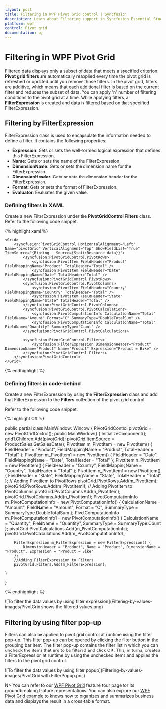 ```yaml
---
layout: post
title: Filtering in WPF Pivot Grid control | Syncfusion
description: Learn about Filtering support in Syncfusion Essential Studio WPF Pivot Grid control, its elements and more.
platform: wpf
control: Pivot grid
documentation: ug
---
```


# Filtering in WPF Pivot Grid

Filtered data displays only a subset of data that meets a specified criterion. **Pivot grid filters** are automatically reapplied every time the pivot grid is refreshed or updated until you remove those filters. In the pivot grid, filters are additive, which means that each additional filter is based on the current filter and reduces the subset of data. You can apply 'n' number of filtering conditions to the pivot grid at a time. While applying filters, a **FilterExpression** is created and data is filtered based on that specified FilterExpression.

## Filtering by FilterExpression

FilterExpression class is used to encapsulate the information needed to define a filter. It contains the following properties:

* **Expression**: Gets or sets the well-formed logical expression that defines this FilterExpression.
* **Name**: Gets or sets the name of the FilterExpression.
* **DimensionName**: Gets or sets the dimension name for the FilterExpression.
* **DimensionHeader**: Gets or sets the dimension header for the FilterExpression.
* **Format**: Gets or sets the format of FilterExpression.
* **Evaluator**: Evaluates the given value.

### Defining filters in XAML

Create a new FilterExpression under the **PivotGridControl.Filters** class. Refer to the following code snippet.

{% highlight xaml %}

    <Grid>
        <syncfusion:PivotGridControl HorizontalAlignment="Left" Name="pivotGrid" VerticalAlignment="Top" ShowFieldList="True" ItemSource="{Binding   Source={StaticResource data}}">
            <syncfusion:PivotGridControl.PivotRows>
                <syncfusion:PivotItem FieldHeader="Product" FieldMappingName="Product" TotalHeader="Total" />
                <syncfusion:PivotItem FieldHeader="Date" FieldMappingName="Date" TotalHeader="Total" />
            </syncfusion:PivotGridControl.PivotRows>
            <syncfusion:PivotGridControl.PivotColumns>
                <syncfusion:PivotItem FieldHeader="Country" FieldMappingName="Country" TotalHeader="Total" />
                <syncfusion:PivotItem FieldHeader="State" FieldMappingName="State" TotalHeader="Total" />
            </syncfusion:PivotGridControl.PivotColumns>
            <syncfusion:PivotGridControl.PivotCalculations>
                <syncfusion:PivotComputationInfo CalculationName="Total" FieldName="Amount" Format="C" SummaryType="DoubleTotalSum" />
                <syncfusion:PivotComputationInfo CalculationName="Total" FieldName="Quantity" SummaryType="Count" />
            </syncfusion:PivotGridControl.PivotCalculations>

            <syncfusion:PivotGridControl.Filters>
                <syncfusion:FilterExpression DimensionHeader="Product" DimensionName="Product" Name="Product" Expression="Product = Bike" />
            </syncfusion:PivotGridControl.Filters>
        </syncfusion:PivotGridControl>
    </Grid>

{% endhighlight %}

### Defining filters in code-behind

Create a new FilterExpression by using the **FilterExpression** class and add that FilterExpression to the **Filters** collection of the pivot grid control.

Refer to the following code snippet.

{% highlight C# %}

public partial class MainWindow: Window {
    PivotGridControl pivotGrid = new PivotGridControl();
    public MainWindow() {
        InitializeComponent();
        grid1.Children.Add(pivotGrid);
        pivotGrid.ItemSource = ProductSales.GetSalesData();
        PivotItem m_PivotItem = new PivotItem() {
            FieldHeader = "Product", FieldMappingName = "Product", TotalHeader = "Total"
        };
        PivotItem m_PivotItem1 = new PivotItem() {
            FieldHeader = "Date", FieldMappingName = "Date", TotalHeader = "Total"
        };
        PivotItem n_PivotItem = new PivotItem() {
            FieldHeader = "Country", FieldMappingName = "Country", TotalHeader = "Total"
        };
        PivotItem n_PivotItem1 = new PivotItem() {
            FieldHeader = "State", FieldMappingName = "State", TotalHeader = "Total"
        };
        // Adding PivotItem to PivotRows
        pivotGrid.PivotRows.Add(m_PivotItem);
        pivotGrid.PivotRows.Add(m_PivotItem1);
        // Adding PivotItem to PivotColumns
        pivotGrid.PivotColumns.Add(n_PivotItem);
        pivotGrid.PivotColumns.Add(n_PivotItem1);
        PivotComputationInfo m_PivotComputationInfo = new PivotComputationInfo() {
            CalculationName = "Amount", FieldName = "Amount", Format = "C", SummaryType = SummaryType.DoubleTotalSum
        };
        PivotComputationInfo m_PivotComputationInfo1 = new PivotComputationInfo() {
            CalculationName = "Quantity", FieldName = "Quantity", SummaryType = SummaryType.Count
        };
        pivotGrid.PivotCalculations.Add(m_PivotComputationInfo);
        pivotGrid.PivotCalculations.Add(m_PivotComputationInfo1);

        FilterExpression m_FilterExpression = new FilterExpression() {
            DimensionHeader = "Product", Name = "Product", DimensionName = "Product", Expression = "Product = Bike"
        };
        //Adding FilterExpression to Filters
        pivotGrid.Filters.Add(m_FilterExpression);

    }
}

{% endhighlight %}

![To filter the data values by using filter expression](Filtering-by-values-images/PivotGrid shows the filtered values.png)

## Filtering by using filter pop-up

Filters can also be applied to pivot grid control at runtime using the filter pop-up. This filter pop-up can be opened by clicking the filter button in the grouping bar item. The filter pop-up contains the filter list in which you can uncheck the items that are to be filtered and click OK.
This, in turns, creates a FilterExpression at runtime by using the unchecked items and applies the filters to the pivot grid control.

![To filter the data values by using filter popup](Filtering-by-values-images/PivotGrid with FilterPopup.png)

N> You can refer to our [WPF Pivot Grid](https://www.syncfusion.com/wpf-controls/pivot-grid) feature tour page for its groundbreaking feature representations. You can also explore our [WPF Pivot Grid example](https://github.com/syncfusion/wpf-demos) to knows how to organizes and summarizes business data and displays the result in a cross-table format.
